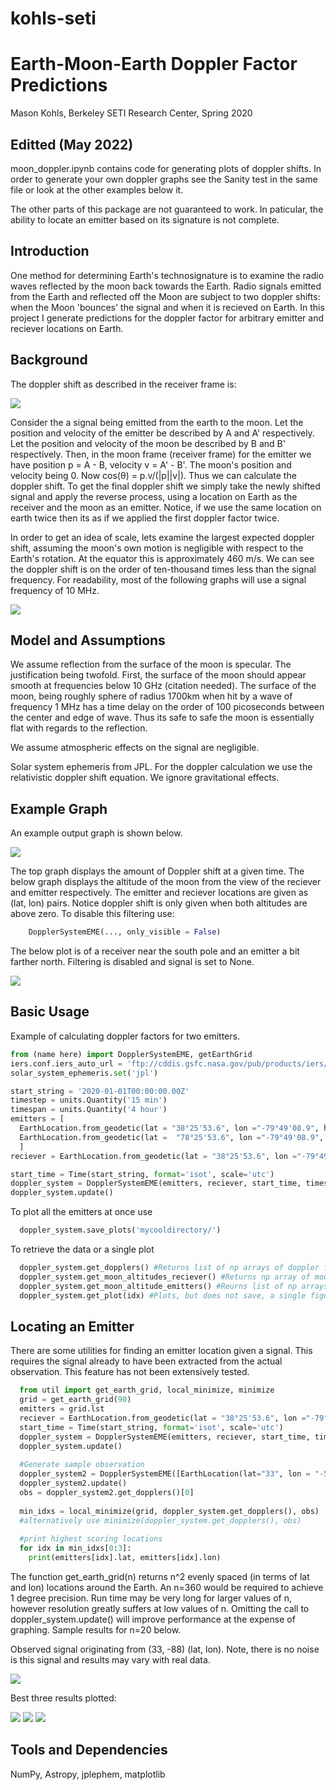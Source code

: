 # kohls-seti
# Earth-Moon-Earth Doppler Factor Predictions
Mason Kohls, Berkeley SETI Research Center, Spring 2020

## Editted (May 2022)
moon_doppler.ipynb contains code for generating plots of doppler shifts. In order to generate your own doppler graphs see the Sanity test in the same file or look at the other examples below it. 

The other parts of this package are not guaranteed to work. In paticular, the ability to locate an emitter based on its signature is not complete. 

## Introduction
One method for determining Earth's technosignature is to examine the radio waves reflected by the moon back towards the Earth. Radio signals emitted from the Earth and reflected off the Moon are subject to two doppler shifts: when the Moon 'bounces' the signal and when it is recieved on Earth. In this project I generate predictions for the doppler factor for arbitrary emitter and reciever locations on Earth.
## Background
The doppler shift as described in the receiver frame is:
 
 ![](./images/doppler_eq.svg) 

Consider the a signal being emitted from the earth to the moon. Let the position and velocity of the emitter be described by A and A' respectively. Let the position and velocity of the moon be described by B and B' respectively. Then, in the moon frame (receiver frame) for the emitter we have position p = A - B,  velocity v = A' - B'. The moon's position and velocity being 0. Now cos(θ) = p.v/(|p||v|). Thus we can calculate the doppler shift. 
To get the final doppler shift we simply take the newly shifted signal and apply the reverse process, using a location on Earth as the receiver and the moon as an emitter. Notice, if we use the same location on earth twice then its as if we applied the first doppler factor twice. 

In order to get an idea of scale, lets examine the largest expected doppler shift, assuming the moon's own motion is negligible with respect to the Earth's rotation. At the equator this is approximately 460 m/s. We can see the doppler shift is on the order of ten-thousand times less than the signal frequency. For readability, most of the following graphs will use a signal frequency of 10 MHz. 

![](./images/worst_case_estimate.png)

## Model and Assumptions
We assume reflection from the surface of the moon is specular. The justification being twofold. First, the surface of the moon should appear smooth at frequencies below 10 GHz (citation needed). The surface of the moon, being roughly sphere of radius 1700km when hit by a wave of frequency 1 MHz has a time delay on the order of 100 picoseconds between the center and edge of wave. Thus its safe to safe the moon is essentially flat with regards to the reflection. 

We assume atmospheric effects on the signal are negligible.

Solar system ephemeris from JPL. For the doppler calculation we use the relativistic doppler shift equation. We ignore gravitational effects. 

## Example Graph
An example output graph is shown below.

![](images/ex_1.png)

The top graph displays the amount of Doppler shift at a given time. The below graph displays the altitude of the moon from the view of the reciever and emitter respectively. The emitter and reciever locations are given as (lat, lon) pairs. 
Notice doppler shift is only given when both altitudes are above zero. To disable this filtering use:
```python
    DopplerSystemEME(..., only_visible = False)
```

The below plot is of a receiver near the south pole and an emitter a bit farther north. Filtering is disabled and signal is set to None. 

![](images/ex_2.png)


## Basic Usage
Example of calculating doppler factors for two emitters.
``` python
from (name here) import DopplerSystemEME, getEarthGrid
iers.conf.iers_auto_url = 'ftp://cddis.gsfc.nasa.gov/pub/products/iers/finals2000A.all'
solar_system_ephemeris.set('jpl') 

start_string = '2020-01-01T00:00:00.00Z'
timestep = units.Quantity('15 min')
timespan = units.Quantity('4 hour')
emitters = [
  EarthLocation.from_geodetic(lat = "38°25'53.6", lon ="-79°49'08.9", height=0),
  EarthLocation.from_geodetic(lat =  "78°25'53.6", lon ="-79°49'08.9", height=0)
  ]
reciever = EarthLocation.from_geodetic(lat = "38°25'53.6", lon ="-79°49'08.9", height=0)

start_time = Time(start_string, format='isot', scale='utc')
doppler_system = DopplerSystemEME(emitters, reciever, start_time, timestep, timespan, only_visible = True)
doppler_system.update()
```
To plot all the emitters at once use 
```python
  doppler_system.save_plots('mycooldirectory/')
```

To retrieve the data or a single plot 
```python
  doppler_system.get_dopplers() #Returns list of np arrays of doppler factors
  doppler_system.get_moon_altitudes_reciever() #Returns np array of moon altitude
  doppler_system.get_moon_altitude_emitters() #Reurns list of np arrays of moon altitude
  doppler_system.get_plot(idx) #Plots, but does not save, a single figure. 
```
## Locating an Emitter
There are some utilities for finding an emitter location given a signal. This requires the signal already to have been extracted from the actual observation. This feature has not been extensively tested.
```python 
  from util import get_earth_grid, local_minimize, minimize 
  grid = get_earth_grid(90)
  emitters = grid.lst
  reciever = EarthLocation.from_geodetic(lat = "38°25'53.6", lon ="-79°49'08.9", height=0)
  start_time = Time(start_string, format='isot', scale='utc')
  doppler_system = DopplerSystemEME(emitters, reciever, start_time, timestep, timespan)
  doppler_system.update()
  
  #Generate sample observation
  doppler_system2 = DopplerSystemEME([EarthLocation(lat="33", lon = "-50")], reciever, start_time, timestep, timespan)
  doppler_system2.update()
  obs = doppler_system2.get_dopplers()[0]
  
  min_idxs = local_minimize(grid, doppler_system.get_dopplers(), obs)
  #alternatively use minimize(doppler_system.get_dopplers(), obs) 
  
  #print highest scoring locations
  for idx in min_idxs[0:3]:
    print(emitters[idx].lat, emitters[idx].lon)
```
The function get_earth_grid(n) returns n^2 evenly spaced (in terms of lat and lon) locations around the Earth. An n=360 would be required to achieve 1 degree precision. Run time may be very long for larger values of n, however resolution greatly suffers at low values of n. Omitting the call to doppler_system.update() will improve performance at the expense of graphing. Sample results for n=20 below.

Observed signal originating from (33, -88) (lat, lon). Note, there is no noise is this signal and results may vary with real data.

![](./images/finder_obs.png)

Best three results plotted:

![](./images/finder_1.png)
![](./images/finder_2.png)
![](./images/finder_3.png)


## Tools and Dependencies
NumPy, Astropy, jplephem, matplotlib
